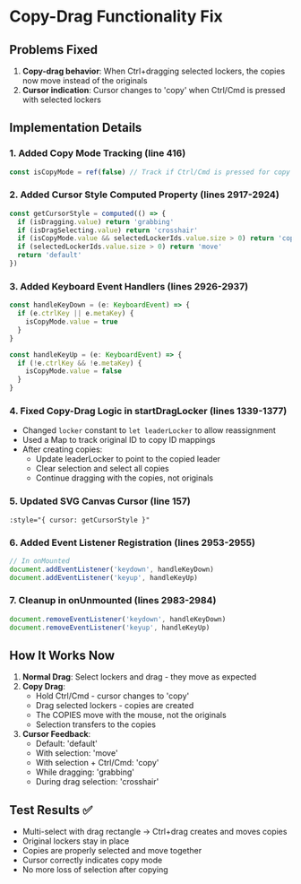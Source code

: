 # Copy-Drag Functionality Fix

## Problems Fixed
1. **Copy-drag behavior**: When Ctrl+dragging selected lockers, the copies now move instead of the originals
2. **Cursor indication**: Cursor changes to 'copy' when Ctrl/Cmd is pressed with selected lockers

## Implementation Details

### 1. Added Copy Mode Tracking (line 416)
```javascript
const isCopyMode = ref(false) // Track if Ctrl/Cmd is pressed for copy mode
```

### 2. Added Cursor Style Computed Property (lines 2917-2924)
```javascript
const getCursorStyle = computed(() => {
  if (isDragging.value) return 'grabbing'
  if (isDragSelecting.value) return 'crosshair'
  if (isCopyMode.value && selectedLockerIds.value.size > 0) return 'copy'
  if (selectedLockerIds.value.size > 0) return 'move'
  return 'default'
})
```

### 3. Added Keyboard Event Handlers (lines 2926-2937)
```javascript
const handleKeyDown = (e: KeyboardEvent) => {
  if (e.ctrlKey || e.metaKey) {
    isCopyMode.value = true
  }
}

const handleKeyUp = (e: KeyboardEvent) => {
  if (!e.ctrlKey && !e.metaKey) {
    isCopyMode.value = false
  }
}
```

### 4. Fixed Copy-Drag Logic in startDragLocker (lines 1339-1377)
- Changed `locker` constant to `let leaderLocker` to allow reassignment
- Used a Map to track original ID to copy ID mappings
- After creating copies:
  - Update leaderLocker to point to the copied leader
  - Clear selection and select all copies
  - Continue dragging with the copies, not originals

### 5. Updated SVG Canvas Cursor (line 157)
```vue
:style="{ cursor: getCursorStyle }"
```

### 6. Added Event Listener Registration (lines 2953-2955)
```javascript
// In onMounted
document.addEventListener('keydown', handleKeyDown)
document.addEventListener('keyup', handleKeyUp)
```

### 7. Cleanup in onUnmounted (lines 2983-2984)
```javascript
document.removeEventListener('keydown', handleKeyDown)
document.removeEventListener('keyup', handleKeyUp)
```

## How It Works Now

1. **Normal Drag**: Select lockers and drag - they move as expected
2. **Copy Drag**: 
   - Hold Ctrl/Cmd - cursor changes to 'copy'
   - Drag selected lockers - copies are created
   - The COPIES move with the mouse, not the originals
   - Selection transfers to the copies
3. **Cursor Feedback**:
   - Default: 'default'
   - With selection: 'move'
   - With selection + Ctrl/Cmd: 'copy'
   - While dragging: 'grabbing'
   - During drag selection: 'crosshair'

## Test Results ✅
- Multi-select with drag rectangle → Ctrl+drag creates and moves copies
- Original lockers stay in place
- Copies are properly selected and move together
- Cursor correctly indicates copy mode
- No more loss of selection after copying